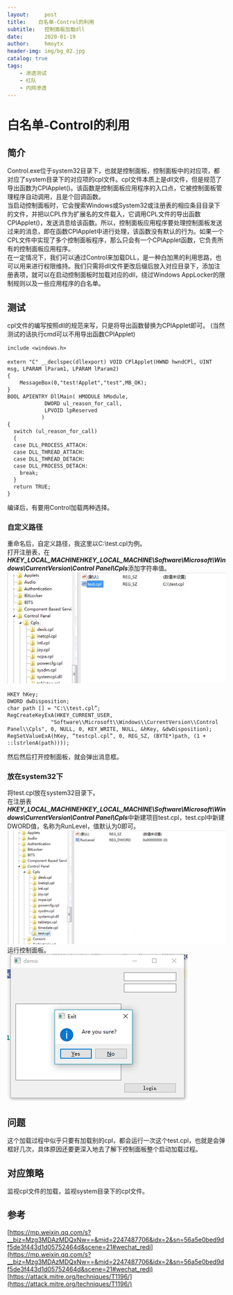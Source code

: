 ```yaml
---
layout:     post
title:    白名单-Control的利用
subtitle:   控制面板加载dll
date:       2020-01-19
author:     hmoytx
header-img: img/bg_02.jpg
catalog: true
tags:
    - 渗透测试
    - 红队
    - 内网渗透
---
```

# 白名单-Control的利用

## 简介
Control.exe位于system32目录下，也就是控制面板，控制面板中的对应项，都对应了system目录下的对应项的cpl文件。cpl文件本质上是dll文件，但是规范了导出函数为CPlApplet()。该函数是控制面板应用程序的入口点，它被控制面板管理程序自动调用，且是个回调函数。    
当启动控制面板时，它会搜索Windows或System32或注册表的相应条目目录下的文件，并把以CPL作为扩展名的文件载入，它调用CPL文件的导出函数CPlApplet()，发送消息给该函数。所以，控制面板应用程序要处理控制面板发送过来的消息，即在函数CPlApplet中进行处理，该函数没有默认的行为。如果一个CPL文件中实现了多个控制面板程序，那么只会有一个CPlApplet函数，它负责所有的控制面板应用程序。  
在一定情况下，我们可以通过Control来加载DLL，是一种白加黑的利用思路，也可以用来进行权限维持。我们只需将dll文件更改后缀后放入对应目录下，添加注册表项，就可以在启动控制面板时加载对应的dll，绕过Windows AppLocker的限制规则以及一些应用程序的白名单。  

## 测试
cpl文件的编写按照dll的规范来写，只是将导出函数替换为CPlApplet即可。 (当然测试的话执行cmd可以不用导出函数CPlApplet) 
```
include <windows.h>

extern "C" __declspec(dllexport) VOID CPlApplet(HWND hwndCPl, UINT msg, LPARAM lParam1, LPARAM lParam2)
{
    MessageBox(0,"test!Applet","test",MB_OK);
}
BOOL APIENTRY DllMain( HMODULE hModule,
            DWORD ul_reason_for_call,
            LPVOID lpReserved
           )
{
  switch (ul_reason_for_call)
  {
  case DLL_PROCESS_ATTACH:
  case DLL_THREAD_ATTACH:
  case DLL_THREAD_DETACH:
  case DLL_PROCESS_DETACH:
    break;
  }
  return TRUE;
}
```
编译后，有要用Control加载两种选择。  
### 自定义路径
重命名后，自定义路径，我这里以C:\test.cpl为例。  
打开注册表，在***HKEY_LOCAL_MACHINEHKEY_LOCAL_MACHINE\\Software\\Microsoft\\Windows\\CurrentVersion\\Control Panel\\Cpls***添加字符串值。  
![200119_1](/img/200119_addcpls.png)  
```
HKEY hKey;
DWORD dwDisposition;
char path [] = "C:\\test.cpl”;
RegCreateKeyExA(HKEY_CURRENT_USER,
              "Software\\Microsoft\\Windows\\CurrentVersion\\Control Panel\\Cpls", 0, NULL, 0, KEY_WRITE, NULL, &hKey, &dwDisposition);
RegSetValueExA(hKey, “testcpl.cpl”, 0, REG_SZ, (BYTE*)path, (1 + ::lstrlenA(path))));
```
然后然后打开控制面板，就会弹出消息框。  
### 放在system32下
将test.cpl放在system32目录下。  
在注册表***HKEY_LOCAL_MACHINEHKEY_LOCAL_MACHINE\\Software\\Microsoft\\Windows\\CurrentVersion\\Control Panel\\Cpls***中新建项目test.cpl，test.cpl中新建DWORD值，名称为RunLevel，值默认为0即可。  
![200119_2](/img/200119_runlevel.png)   
运行控制面板。   
![200119_2](/img/messagebox.png)  

## 问题
这个加载过程中似乎只要有加载别的cpl，都会运行一次这个test.cpl，也就是会弹框好几次，具体原因还要更深入地去了解下控制面板整个启动加载过程。  

## 对应策略
监视cpl文件的加载，监视system目录下的cpl文件。  

## 参考  
[https://mp.weixin.qq.com/s?__biz=Mzg3MDAzMDQxNw==&mid=2247487706&idx=2&sn=56a5e0bed9df5de3f443d1d05752464d&scene=21#wechat_redi](https://mp.weixin.qq.com/s?__biz=Mzg3MDAzMDQxNw==&mid=2247487706&idx=2&sn=56a5e0bed9df5de3f443d1d05752464d&scene=21#wechat_redi)    
[https://attack.mitre.org/techniques/T1196/](https://attack.mitre.org/techniques/T1196/)   

